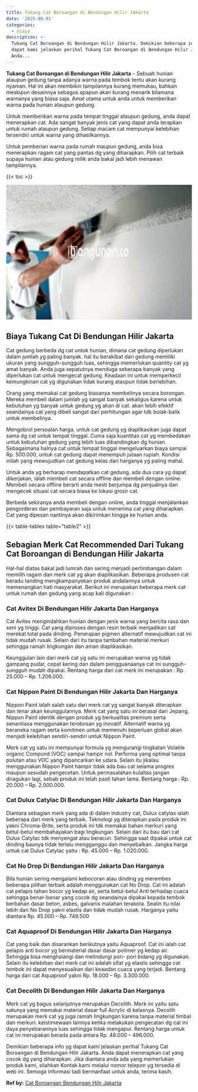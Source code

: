 ```yaml
---
title: Tukang Cat Boroangan di Bendungan Hilir Jakarta
date: '2025-08-01'
categories:
  - biaya
description: >-
  Tukang Cat Boroangan di Bendungan Hilir Jakarta. Demikian beberapa info yg
  dapat kami jelaskan perihal Tukang Cat Boroangan di Bendungan Hilir Jakarta.
  Anda...
---
```


**Tukang Cat Boroangan di Bendungan Hilir Jakarta** – Sebuah hunian ataupun gedung tanpa adanya warna pada tembok tentu akan kurang nyaman. Hal ini akan membikin tampilannya kurang memukau, bahkan meskipun desainnya sebagus apapun akan kurang menarik bilamana warnanya yang biasa saja. Amat utama untuk anda untuk memberikan warna pada hunian ataupun gedung.

Untuk memberikan warna pada tempat tinggal ataupun gedung, anda dapat menerapkan cat. Ada sangat banyak jenis cat yang dapat anda terapkan untuk rumah ataupun gedung. Setiap macam cat mempunyai kelebihan tersendiri untuk warna yang dihasilkannya.

Untuk pemberian warna pada rumah maupun gedung, anda bisa menerapkan ragam cat yang pantas dg yang diharapkan. Pilih cat terbaik supaya hunian atau gedung milik anda bakal jadi lebih menawan tampilannya.

{{< toc >}}

![Tukang Cat Boroangan di Bendungan Hilir Jakarta](/images/jasa-cat-murah06.png)

## Biaya Tukang Cat Di Bendungan Hilir Jakarta

Cat gedung berbeda dg cat untuk hunian, dimana cat gedung diperlukan dalam jumlah yg paling banyak. hal itu berakibat dari gedung memiliki ukuran yang sungguh-sungguh luas, sehingga memerlukan quantity cat yg amat banyak. Anda juga sepatutnya menduga seberapa banyak yang diperlukan cat untuk mengecat gedung. Keadaan ini untuk memperkecil kemungkinan cat yg digunakan tidak kurang ataupun tidak berlebihan.

Orang yang memakai cat gedung biasanya membelinya secara borongan. Mereka membeli dalam jumlah yg sangat banyak sekaligus karena untuk kebutuhan yg banyak untuk gedung yg akan di cat. akan lebih efektif seandainya cat yang dibeli sangat dari perhitungan agar tdk bolak-balik untuk membelinya.

Mengobrol persoalan harga, untuk cat gedung yg diaplikasikan juga dapat sama dg cat untuk tempat tinggal. Cuma saja kuantitas cat yg membedakan untuk kebutuhan gedung yang lebih luas dibandingkan dg hunian. Sebagaimana halnya cat untuk tempat tinggal mengeluarkan biaya sampai Rp. 500.000, untuk cat gedung dapat menempuh jutaan rupiah. Kondisi inilah yang mewujudkan cat gedung kelas dari harganya yg paling mahal.

Untuk anda yg berharap mendapatkan cat gedung, ada dua cara yg dapat dikerjakan, ialah membeli cat secara offline dan membeli dengan online. Membeli secara offline berarti anda mesti berjumpa dg penjualnya dan mengecek situasi cat secara biasa ke lokasi grosir cat.

Berbeda sekiranya anda membeli dengan online, anda tinggal menjalankan pengorderan dan pembayaran saja untuk menerima cat yang diharapkan. Cat yang dipesan nantinya akan dikirimkan hingga ke hunian anda.

{{< table-tables table="table2" >}}

## Sebagian Merk Cat Recommended Dari Tukang Cat Boroangan di Bendungan Hilir Jakarta

Hal-hal diatas bakal jadi lumrah dan sering menjadi pertimbangan dalam memilih ragam dan merk cat yg akan diaplikasikan. Beberapa produsen cat beradu tanding mengkampanyekan produk andalannya untuk memenangkan hati masyarakat. Berikut ini merupakan beberapa merk cat untuk rumah dan gedung yang acap kali digunakan :

### Cat Avitex Di Bendungan Hilir Jakarta Dan Harganya

Cat Avitex mengindahkan hunian dengan jenis warna yang bercita rasa dan seni yg tinggi. Cat yang diproses dengan resin terbaik menjadikan cat merekat total pada dinding. Penerapan pigmen alternatif mewujudkan cat ini tidak mudah rusak. Selain dari itu tanpa tambahan material merkuri sehingga ramah lingkungan dan aman diaplikasikan.

Keunggulan lain dari merk cat yg satu ini merupakan warna yg tidak gampang pudar, cepat kering dan dalam pengguanaanya cat ini sungguh-sungguh mudah dipakai. Rentang harga dari cat merk ini merupakan : Rp. 25.000 – Rp. 1.206.000.

### Cat Nippon Paint Di Bendungan Hilir Jakarta Dan Harganya

Nippon Paint ialah salah satu dari merk cat yg sangat banyak diterapkan dan tenar akan keunggulannya. Merk cat yang satu ini berasal dari Jepang, Nippon Paint identik dengan produk yg berkualitas premium serta senantiasa menggunakan terobosan yg inovatif. Alternatif warna yg beraneka ragam serta komitmen untuk memenuhi keperluan global akan menjadi kelebihan sendiri-sendiri untuk Nippon Paint.

Merk cat yg satu ini mempunyai formula yg mengurangi tingkatan Volatile organic Compund (VOC) sampai hampir nol. Performa yang optimal tanpa polutan atau VOC yang dipancarkan ke udara. Selain itu jikalau menggunakan Nippon Paint hampir tidak ada bau cat selama progres maupun sesudah pengecetan. Untuk permasalahan kulaitas jangan diragukan lagi, sebab produk ini telah pasti tahan lama. Bentang harga : Rp. 20.000 – Rp. 2.000.000.

### Cat Dulux Catylac Di Bendungan Hilir Jakarta Dan Harganya

Diantara sebagian merk yang ada di dalam industry cat, Dulux catylax ialah beberapa dari merk yang terbaik. Teknologi yg diterapkan pada produk ini yakni Chroma-Brite, serta produk ini tdk memakai bahan merkuri yang betul-betul membahayakan bagi lingkungan. Selain dari itu bau dari cat Dulux Catylac tdk menyengat atau beracun. Sehingga saat dipakai untuk cat dinding baunya tidak terlalu mengganggu dan menyebalkan. Jangka harga untuk cat Dulux Catylac yaitu : Rp. 45.000 – Rp. 1.020.000.

### Cat No Drop Di Bendungan Hilir Jakarta Dan Harganya

Bila hunian sering mengalami kebocoran atau dinding yg merembes beberapa pilihan terbaik adalah menggunakan cat No Drop. Cat ini adalah cat pelapis tahan bocor yg kedap air, serta betul-betul Anti terhadap cuaca sehingga benar-benar yang cocok dg seandainya dipakai kepada tembok berbahan dasar beton, asbes, galvanis malahan terakota. Sealin itu nilai lebih dari No Drop yakni elastis dan tidak mudah rusak. Harganya yaitu diantara Rp. 45.000 – Rp. 749.500

### Cat Aquaproof Di Bendungan Hilir Jakarta Dan Harganya

Cat yang baik dan disarankan berikutnya yaitu Aquaproof. Cat ini ialah cat pelapis anti bocor yg bermaterial dasar dasar polimer yg kedap air. Sehingga bisa menghalangi dan melindungi pori- pori bidang yg digunakan. Selain itu kelebihan dari merk cat ini adalah sifat yg elastis sehingga cat tembok ini dapat menyesuaikan dari keaadan cuaca yang terjadi. Bentang harga dari cat Aquaproof yakni Rp. 18.000 – Rp. 3.300.000.

### Cat Decolith Di Bendungan Hilir Jakarta Dan Harganya

Merk cat yg bagus selanjutnya merupakan Decolith. Merk ini yaitu satu satunya yang memakai material dasar full Acrylic di kelasnya. Decolih merupakan merk cat yg juga ramah lingkungan karena tanpa material timbal dan merkuri. keistimewaan lainnya ketika melakukan pengecatan dg cat ini daya penyebarannya luas sehingga tidak mengapur. Rentang harga untuk cat ini merupakan berada pada antara Rp. 48.000 – 496.000.

Demikian beberapa info yg dapat kami jelaskan perihal Tukang Cat Boroangan di Bendungan Hilir Jakarta. Anda dapat menerapkan cat yang cocok dg yang diharapkan. Jika diantara anda ada yang memerlukan produk kami, silahkan Kontak kami melalui nomor telepon yg tersedia di web ini. Semoga informasi tadi bermanfaat untuk anda, terima kasih.

**Ref by:** [Cat Boroangan Bendungan Hilir Jakarta](https://id.wikipedia.org/wiki/Cat)
